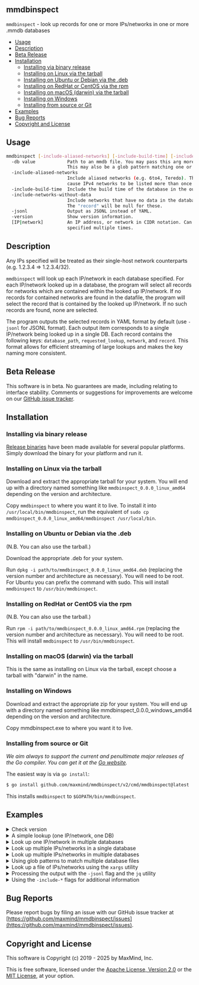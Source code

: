 ## mmdbinspect

`mmdbinspect` - look up records for one or more IPs/networks in one or more .mmdb databases

<!-- vim-markdown-toc GFM -->

* [Usage](#usage)
* [Description](#description)
* [Beta Release](#beta-release)
* [Installation](#installation)
    * [Installing via binary release](#installing-via-binary-release)
    * [Installing on Linux via the tarball](#installing-on-linux-via-the-tarball)
    * [Installing on Ubuntu or Debian via the .deb](#installing-on-ubuntu-or-debian-via-the-deb)
    * [Installing on RedHat or CentOS via the rpm](#installing-on-redhat-or-centos-via-the-rpm)
    * [Installing on macOS (darwin) via the tarball](#installing-on-macos-darwin-via-the-tarball)
    * [Installing on Windows](#installing-on-windows)
    * [Installing from source or Git](#installing-from-source-or-git)
* [Examples](#examples)
* [Bug Reports](#bug-reports)
* [Copyright and License](#copyright-and-license)

<!-- vim-markdown-toc -->

## Usage

```bash
mmdbinspect [-include-aliased-networks] [-include-build-time] [-include-networks-without-data] [-jsonl] [-version] -db path/to/db [IP|network] [IP|network]...
  -db value            Path to an mmdb file. You may pass this arg more than once.
                       This may also be a glob pattern matching one or more MMDB files.
  -include-aliased-networks
                       Include aliased networks (e.g. 6to4, Teredo). This option may
                       cause IPv4 networks to be listed more than once via aliases.
  -include-build-time  Include the build time of the database in the output.
  -include-networks-without-data
                       Include networks that have no data in the database.
                       The "record" will be null for these.
  -jsonl               Output as JSONL instead of YAML.
  -version             Show version information.
  [IP|network]         An IP address, or network in CIDR notation. Can be
                       specified multiple times.
```

## Description

Any IPs specified will be treated as their single-host network counterparts (e.g. 1.2.3.4 => 1.2.3.4/32).

`mmdbinspect` will look up each IP/network in each database specified. For each IP/network looked up in a database, the program will select all records for networks which are contained within the looked up IP/network. If no records for contained networks are found in the datafile, the program will select the record that is contained by the looked up IP/network. If no such records are found, none are selected.

The program outputs the selected records in YAML format by default (use `-jsonl` for JSONL format). Each output item corresponds to a single IP/network being looked up in a single DB. Each record contains the following keys: `database_path`, `requested_lookup`, `network`, and `record`. This format allows for efficient streaming of large lookups and makes the key naming more consistent.

## Beta Release

This software is in beta. No guarantees are made, including relating to interface stability. Comments or suggestions for improvements are welcome on our [GitHub issue tracker](https://github.com/maxmind/mmdbinspect/issues).

## Installation

### Installing via binary release

[Release binaries](https://github.com/maxmind/mmdbinspect/releases) have
been made available for several popular platforms. Simply download the
binary for your platform and run it.

### Installing on Linux via the tarball

Download and extract the appropriate tarball for your system. You will end up with a directory named something like `mmdbinspect_0.0.0_linux_amd64` depending on the version and architecture.

Copy `mmdbinspect` to where you want it to live. To install it into `/usr/local/bin/mmdbinspect`, run the equivalent of `sudo cp mmdbinspect_0.0.0_linux_amd64/mmdbinspect /usr/local/bin`.

### Installing on Ubuntu or Debian via the .deb

(N.B. You can also use the tarball.)

Download the appropriate .deb for your system.

Run `dpkg -i path/to/mmdbinspect_0.0.0_linux_amd64.deb` (replacing the version number and architecture as necessary). You will need to be root. For Ubuntu you can prefix the command with sudo. This will install `mmdbinspect` to `/usr/bin/mmdbinspect`.

### Installing on RedHat or CentOS via the rpm

(N.B. You can also use the tarball.)

Run `rpm -i path/to/mmdbinspect_0.0.0_linux_amd64.rpm` (replacing the version number and architecture as necessary). You will need to be root. This will install `mmdbinspect` to `/usr/bin/mmdbinspect`.

### Installing on macOS (darwin) via the tarball

This is the same as installing on Linux via the tarball, except choose a tarball with "darwin" in the name.

### Installing on Windows

Download and extract the appropriate zip for your system. You will end up with a directory named something like mmdbinspect_0.0.0_windows_amd64 depending on the version and architecture.

Copy mmdbinspect.exe to where you want it to live.

### Installing from source or Git

_We aim always to support the current and penultimate major releases of the Go compiler. You can get it at the [Go website](https://golang.org)._

The easiest way is via `go install`:

```bash
$ go install github.com/maxmind/mmdbinspect/v2/cmd/mmdbinspect@latest
```

This installs `mmdbinspect` to `$GOPATH/bin/mmdbinspect`.

## Examples

<details>
    <summary>Check version</summary>

```bash
$ mmdbinspect -version
0.2.0
```
</details>

<details>
    <summary>A simple lookup (one IP/network, one DB)</summary>

```bash
$ mmdbinspect -db GeoIP2-Country.mmdb 152.216.7.110
database_path: GeoIP2-Country.mmdb
requested_lookup: 152.216.7.110
network: 152.208.0.0/12
record:
  continent:
    code: NA
    geoname_id: 6255149
    names:
      de: Nordamerika
      en: North America
      es: Norteamérica
      fr: Amérique du Nord
      ja: 北アメリカ
      pt-BR: América do Norte
      ru: Северная Америка
      zh-CN: 北美洲
  country:
    geoname_id: 6252001
    iso_code: US
    names:
      de: USA
      en: United States
      es: Estados Unidos
      fr: États Unis
      ja: アメリカ
      pt-BR: EUA
      ru: США
      zh-CN: 美国
  registered_country:
    geoname_id: 6252001
    iso_code: US
    names:
      de: USA
      en: United States
      es: Estados Unidos
      fr: États Unis
      ja: アメリカ
      pt-BR: EUA
      ru: США
      zh-CN: 美国
```
</details>

<details>
    <summary>Look up one IP/network in multiple databases</summary>

```bash
$ mmdbinspect -db GeoIP2-Country.mmdb -db GeoIP2-City.mmdb 152.216.7.110
database_path: GeoIP2-Country.mmdb
requested_lookup: 152.216.7.110
network: 152.208.0.0/12
record:
  continent:
    code: NA
    geoname_id: 6255149
    names:
      de: Nordamerika
      en: North America
      es: Norteamérica
      fr: Amérique du Nord
      ja: 北アメリカ
      pt-BR: América do Norte
      ru: Северная Америка
      zh-CN: 北美洲
  country:
    geoname_id: 6252001
    iso_code: US
    names:
      de: USA
      en: United States
      es: Estados Unidos
      fr: États Unis
      ja: アメリカ
      pt-BR: EUA
      ru: США
      zh-CN: 美国
  registered_country:
    geoname_id: 6252001
    iso_code: US
    names:
      de: USA
      en: United States
      es: Estados Unidos
      fr: États Unis
      ja: アメリカ
      pt-BR: EUA
      ru: США
      zh-CN: 美国
---
database_path: GeoIP2-City.mmdb
requested_lookup: 152.216.7.110
network: 152.216.4.0/22
record:
  continent:
    code: NA
    geoname_id: 6255149
    names:
      de: Nordamerika
      en: North America
      es: Norteamérica
      fr: Amérique du Nord
      ja: 北アメリカ
      pt-BR: América do Norte
      ru: Северная Америка
      zh-CN: 北美洲
  country:
    geoname_id: 6252001
    iso_code: US
    names:
      de: USA
      en: United States
      es: Estados Unidos
      fr: États Unis
      ja: アメリカ
      pt-BR: EUA
      ru: США
      zh-CN: 美国
  registered_country:
    geoname_id: 6252001
    iso_code: US
    names:
      de: USA
      en: United States
      es: Estados Unidos
      fr: États Unis
      ja: アメリカ
      pt-BR: EUA
      ru: США
      zh-CN: 美国
```
</details>

<details>
    <summary>Look up multiple IPs/networks in a single database</summary>

```bash
$ mmdbinspect -db GeoIP2-Connection-Type.mmdb 152.216.7.110/20 2001:0:98d8::/64
database_path: GeoIP2-Connection-Type.mmdb
requested_lookup: 152.216.7.110/20
network: 152.216.0.0/19
record:
  connection_type: Corporate
---
database_path: GeoIP2-Connection-Type.mmdb
requested_lookup: 2001:0:98d8::/64
network: 2001:0:98d8::/51
record:
  connection_type: Corporate
```
</details>

<details>
    <summary>Look up multiple IPs/networks in multiple databases</summary>

```bash
$ mmdbinspect -db GeoLite2-ASN.mmdb -db GeoIP2-Connection-Type.mmdb 152.216.7.110/20 2001:0:98d8::/64
database_path: GeoIP/GeoLite2-ASN.mmdb
requested_lookup: 152.216.7.110/20
network: 152.216.0.0/19
record:
  autonomous_system_number: 30313
  autonomous_system_organization: IRS
---
database_path: GeoIP/GeoLite2-ASN.mmdb
requested_lookup: 2001:0:98d8::/64
network: 2001:0:98d8::/51
record:
  autonomous_system_number: 30313
  autonomous_system_organization: IRS
---
database_path: GeoIP2-Connection-Type.mmdb
requested_lookup: 152.216.7.110/20
network: 152.216.0.0/19
record:
  connection_type: Cable/DSL
---
database_path: GeoIP2-Connection-Type.mmdb
requested_lookup: 2001:0:98d8::/64
network: 2001:0:98d8::/51
record:
  connection_type: Cable/DSL
```
</details>

<details>
    <summary>Using glob patterns to match multiple database files</summary>

```bash
$ mmdbinspect -db "GeoIP2-*.mmdb" 152.216.7.110
database_path: GeoIP2-Country.mmdb
requested_lookup: 152.216.7.110
network: 152.208.0.0/12
record:
  continent:
    code: NA
    geoname_id: 6255149
    names:
      de: Nordamerika
      en: North America
      # ... more names
  country:
    geoname_id: 6252001
    iso_code: US
    # ... more country data
---
database_path: GeoIP2-City.mmdb
requested_lookup: 152.216.7.110
network: 152.216.4.0/22
record:
  # ... city data
```
</details>

<details>
    <summary>Look up a file of IPs/networks using the <code>xargs</code> utility</summary>

```bash
$ cat list.txt
152.216.7.32/27
2610:30::/64
$ cat list.txt | xargs mmdbinspect -db GeoIP2-ISP.mmdb
database_path: GeoIP2-ISP.mmdb
requested_lookup: 152.216.7.32/27
network: 152.216.0.0/19
record:
  autonomous_system_number: 30313
  autonomous_system_organization: IRS
  isp: Internal Revenue Service
  organization: Internal Revenue Service
---
database_path: GeoIP/GeoIP2-ISP.mmdb
requested_lookup: 2610:30::/64
network: 2610:30::/32
record:
  autonomous_system_number: 30313
  autonomous_system_organization: IRS
  isp: Internal Revenue Service
  organization: Internal Revenue Service
```
</details>

<details>
<summary>Processing the output with the <code>-jsonl</code> flag and the <code>jq</code> utility</summary>

Print out the `isp` field from each result found:
```bash
$ mmdbinspect -jsonl -db GeoIP2-ISP.mmdb 152.216.7.32/27 | jq -r '.record.isp'
Internal Revenue Service
```

Print out the `isp` field from each result found in a specific format using string addition:
```bash
$ mmdbinspect -jsonl -db GeoIP2-ISP.mmdb 152.216.7.32/27 | jq -r '.record | "isp=" + .isp'
isp=Internal Revenue Service
```

Print out the `city` and `country` names from each record using string addition:
```bash
$ mmdbinspect -jsonl -db GeoIP2-City.mmdb 2610:30::/64 | jq -r '.record | .city.names.en + ", " + .country.names.en'
Martinsburg, United States
```

Print out the `city` and `country` names from each record using array construction and `join`:
```bash
$ mmdbinspect -jsonl -db GeoIP2-City.mmdb 2610:30::/64 | jq -r '.record | [.city.names.en, .country.names.en] | join(", ")'
Martinsburg, United States
```

Get the AS number for an IP:
```bash
$ mmdbinspect -jsonl -db GeoLite2-ASN.mmdb 152.216.7.49 | jq -r '.record.autonomous_system_number'
30313
```

Create a CSV file with network and country code for all networks with data:
```bash
$ echo "network,country" > networks.csv
$ mmdbinspect -jsonl -db GeoIP2-Country.mmdb ::/0 | jq -r '[.network, .record.country.iso_code] | @csv' >> networks.csv
$ cat networks.csv
network,country
"1.1.1.0/24","AU"
...
```

When asking `jq` to print a path it can't find, it'll print `null`:
```bash
$ mmdbinspect -jsonl -db GeoIP2-City.mmdb 152.216.7.49 | jq -r '.invalid.path'
null
```

When asking `jq` to concatenate or join a path it can't find, it'll leave it blank:
```bash
$ mmdbinspect -jsonl -db GeoIP2-City.mmdb 152.216.7.49 | jq -r '.record | .city.names.en + ", " + .country.names.en'
, United States
$ mmdbinspect -jsonl -db GeoIP2-City.mmdb 152.216.7.49 | jq -r '.record | [.city.names.en, .country.names.en] | join(", ")'
, United States
```
</details>

<details>
<summary>Using the <code>-include-*</code> flags for additional information</summary>

Include build time information:
```bash
$ mmdbinspect -db GeoIP2-City.mmdb -include-build-time 152.216.7.110
database_path: GeoIP2-City.mmdb
build_time: 2023-01-15T12:34:56Z
requested_lookup: 152.216.7.110
network: 152.216.4.0/22
record:
  # ... city data
```

Include networks without data:
```bash
$ mmdbinspect -db GeoIP2-City.mmdb -include-networks-without-data 192.0.2.1
database_path: GeoIP2-City.mmdb
requested_lookup: 192.0.2.1
network: 192.0.2.0/24
```

Include aliased networks:
```bash
$ mmdbinspect -db GeoIP2-City.mmdb -include-aliased-networks ::/0
# ... All IPs in the database, including all aliased networks.
```
</details>

## Bug Reports

Please report bugs by filing an issue with our GitHub issue tracker at [https://github.com/maxmind/mmdbinspect/issues](https://github.com/maxmind/mmdbinspect/issues).

## Copyright and License

This software is Copyright (c) 2019 - 2025 by MaxMind, Inc.

This is free software, licensed under the [Apache License, Version 2.0](LICENSE-APACHE) or the [MIT License](LICENSE-MIT), at your option.

